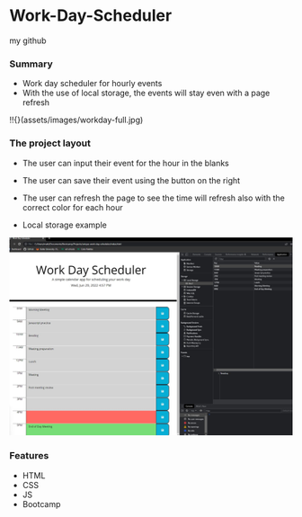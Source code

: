 # Work-Day-Scheduler

my github

### Summary
* Work day scheduler for hourly events
* With the use of local storage, the events will stay even with a page refresh

!!{}(assets/images/workday-full.jpg)

### The project layout
* The user can input their event for the hour in the blanks
* The user can save their event using the button on the right
* The user can refresh the page to see the time will refresh also with the correct color for each hour

* Local storage example

![](assets/images/workday.jpg)

### Features
* HTML
* CSS
* JS
* Bootcamp
